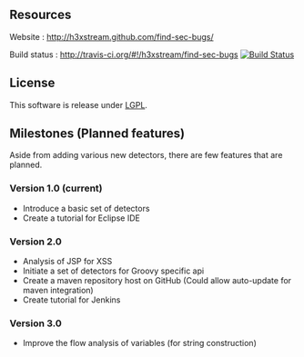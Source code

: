 ## Resources

Website : http://h3xstream.github.com/find-sec-bugs/

Build status : http://travis-ci.org/#!/h3xstream/find-sec-bugs [![Build Status](https://secure.travis-ci.org/h3xstream/find-sec-bugs.png?branch=master)](http://travis-ci.org/h3xstream/find-sec-bugs)

## License

This software is release under [LGPL](http://www.gnu.org/licenses/lgpl.html).

## Milestones (Planned features)

Aside from adding various new detectors, there are few features that are planned.

### Version 1.0 (current)

- Introduce a basic set of detectors
- Create a tutorial for Eclipse IDE

### Version 2.0

- Analysis of JSP for XSS
- Initiate a set of detectors for Groovy specific api
- Create a maven repository host on GitHub (Could allow auto-update for maven integration)
- Create tutorial for Jenkins

### Version 3.0

- Improve the flow analysis of variables (for string construction)